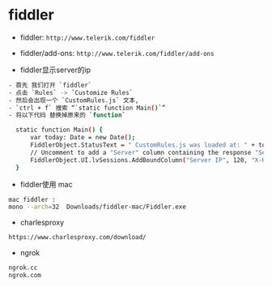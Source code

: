 # fiddler

- fiddler: `http://www.telerik.com/fiddler`
- fiddler/add-ons: `http://www.telerik.com/fiddler/add-ons`

- fiddler显示server的ip

<CodeBlock>

```bash
- 首先 我们打开 `fiddler`
- 点击 `Rules` -> `Customize Rules`
- 然后会出现一个 `CustomRules.js` 文本,
- `ctrl + f` 搜索 “`static function Main()`”
- 将以下代码 替换掉原来的 `function`

  static function Main() {
      var today: Date = new Date();
      FiddlerObject.StatusText = " CustomRules.js was loaded at: " + today;
      // Uncomment to add a "Server" column containing the response "Server" header, if present
      FiddlerObject.UI.lvSessions.AddBoundColumn("Server IP", 120, "X-HostIP");
  }
```

</CodeBlock>

- fiddler使用 mac

```bash
mac fiddler :
mono --arch=32  Downloads/fiddler-mac/Fiddler.exe
```

- charlesproxy

```bash
https://www.charlesproxy.com/download/
```

- ngrok

```bash
ngrok.cc
ngrok.com
```
